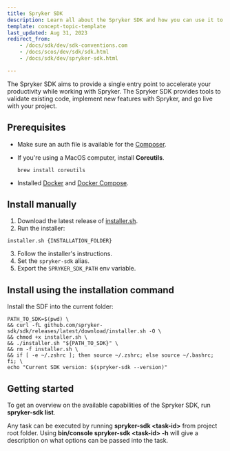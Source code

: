 ```yaml
---
title: Spryker SDK
description: Learn all about the Spryker SDK and how you can use it to enhance your Spryker projects.
template: concept-topic-template
last_updated: Aug 31, 2023
redirect_from:
    - /docs/sdk/dev/sdk-conventions.com
    - /docs/scos/dev/sdk/sdk.html
    - /docs/sdk/dev/spryker-sdk.html

---
```

The Spryker SDK aims to provide a single entry point to accelerate your productivity while working with Spryker. The Spryker SDK provides tools to validate existing code, implement new features with Spryker, and go live with your project.

## Prerequisites

- Make sure an auth file is available for the [Composer](https://getcomposer.org/doc/articles/authentication-for-private-packages.md).
- If you're using a MacOS computer, install **Coreutils**.

  ```shell
  brew install coreutils
  ```

- Installed [Docker](https://docs.docker.com/engine/install/) and [Docker Compose](https://docs.docker.com/compose/install/).


## Install manually

1. Download the latest release of [installer.sh](https://github.com/spryker-sdk/sdk/releases).
2. Run the installer:

  ```shell
  installer.sh {INSTALLATION_FOLDER}
  ```

3. Follow the installer's instructions.
4. Set the `spryker-sdk` alias.
5. Export the `SPRYKER_SDK_PATH` env variable.


## Install using the installation command

Install the SDF into the current folder:

```shell
PATH_TO_SDK=$(pwd) \
&& curl -fL github.com/spryker-sdk/sdk/releases/latest/download/installer.sh -O \
&& chmod +x installer.sh \
&& ./installer.sh "${PATH_TO_SDK}" \
&& rm -f installer.sh \
&& if [ -e ~/.zshrc ]; then source ~/.zshrc; else source ~/.bashrc; fi; \
echo "Current SDK version: $(spryker-sdk --version)"
```

## Getting started

To get an overview on the available capabilities of the Spryker SDK, run **spryker-sdk list**.

Any task can be executed by running **spryker-sdk \<task-id\>** from project root folder.
Using **bin/console spryker-sdk \<task-id\> -h** will give a description on what options can be passed into the task.
